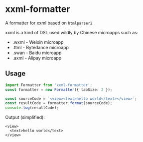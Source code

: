 # xxml-formatter

A formatter for xxml based on `htmlparser2`

xxml is a kind of DSL used wildly by Chinese microapps such as:

- .wxml - Weixin microapp
- .ttml - Bytedance microapp
- .swan - Baidu microapp
- .axml - Alipay microapp

<!-- ## Installation

    npm install htmlparser2

A live demo of htmlparser2 is available [here](https://astexplorer.net/#/2AmVrGuGVJ). -->

## Usage

```typescript
import Formatter from 'xxml-formatter';
const formatter = new Formatter({ tabSize: 2 });

const sourceCode = `<view><text>hello world</text></view>`;
const resultCode = formatter.format(sourceCode);
console.log(resultCode);
```

Output (simplified):

```
<view>
  <text>hello world</text>
</view>
```
